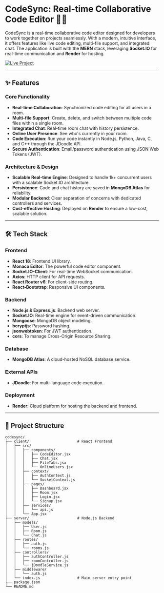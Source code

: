 # CodeSync: Real-time Collaborative Code Editor 🧑‍💻

CodeSync is a real-time collaborative code editor designed for developers to work together on projects seamlessly. With a modern, intuitive interface, it offers features like live code editing, multi-file support, and integrated chat. The application is built with the **MERN** stack, leveraging **Socket.IO** for real-time communication and **Render** for hosting.

[![Live Project](https://img.shields.io/badge/Live%20Project-Live%20Link-orange)](https://codesync-5wgo.onrender.com/)

---

## ✨ Features

### Core Functionality
- **Real-time Collaboration**: Synchronized code editing for all users in a room.
- **Multi-file Support**: Create, delete, and switch between multiple code files within a single room.
- **Integrated Chat**: Real-time room chat with history persistence.
- **Online User Presence**: See who's currently in your room.
- **Code Execution**: Run your code instantly in Node.js, Python, Java, C, and C++ through the JDoodle API.
- **Secure Authentication**: Email/password authentication using JSON Web Tokens (JWT).

### Architecture & Design
- **Scalable Real-time Engine**: Designed to handle 1k+ concurrent users with a scalable Socket.IO architecture.
- **Persistence**: Code and chat history are saved in **MongoDB Atlas** for reliability.
- **Modular Backend**: Clear separation of concerns with dedicated controllers and services.
- **Cost-effective Hosting**: Deployed on **Render** to ensure a low-cost, scalable solution.

---

## 🛠 Tech Stack

### Frontend
- **React 18**: Frontend UI library.
- **Monaco Editor**: The powerful code editor component.
- **Socket.IO-Client**: For real-time WebSocket communication.
- **Axios**: HTTP client for API requests.
- **React Router v6**: For client-side routing.
- **React-Bootstrap**: Responsive UI components.

### Backend
- **Node.js & Express.js**: Backend web server.
- **Socket.IO**: Real-time engine for event-driven communication.
- **Mongoose**: MongoDB object modeling.
- **bcryptjs**: Password hashing.
- **jsonwebtoken**: For JWT authentication.
- **cors**: To manage Cross-Origin Resource Sharing.

### Database
- **MongoDB Atlas**: A cloud-hosted NoSQL database service.

### External APIs
- **JDoodle**: For multi-language code execution.

### Deployment
- **Render**: Cloud platform for hosting the backend and frontend.

---

## 📁 Project Structure

```text
codesync/
├── client/                      # React Frontend
│   ├── src/
│   │   ├── components/
│   │   │   ├── CodeEditor.jsx
│   │   │   ├── Chat.jsx
│   │   │   ├── FileTabs.jsx
│   │   │   └── OnlineUsers.jsx
│   │   ├── context/
│   │   │   ├── AuthContext.js
│   │   │   └── SocketContext.js
│   │   ├── pages/
│   │   │   ├── Dashboard.jsx
│   │   │   ├── Room.jsx
│   │   │   ├── Login.jsx
│   │   │   └── Signup.jsx
│   │   ├── services/
│   │   │   └── api.js
│   │   └── App.jsx
├── server/                      # Node.js Backend
│   ├── models/
│   │   ├── User.js
│   │   ├── Room.js
│   │   └── Chat.js
│   ├── routes/
│   │   ├── auth.js
│   │   └── rooms.js
│   ├── controllers/
│   │   ├── authController.js
│   │   ├── roomController.js
│   │   └── jDoodleService.js
│   ├── middleware/
│   │   └── auth.js
│   └── index.js                 # Main server entry point
├── package.json
└── README.md
```
